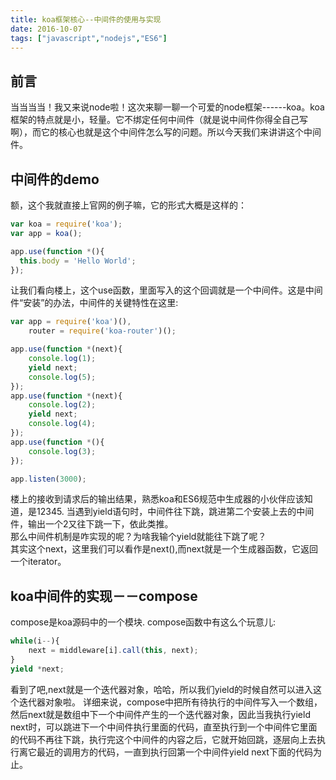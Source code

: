 ```yaml
---
title: koa框架核心--中间件的使用与实现
date: 2016-10-07
tags: ["javascript","nodejs","ES6"]
---
```


## 前言
当当当当！我又来说node啦！这次来聊一聊一个可爱的node框架------koa。koa框架的特点就是小，轻量。它不绑定任何中间件（就是说中间件你得全自己写啊），而它的核心也就是这个中间件怎么写的问题。所以今天我们来讲讲这个中间件。    
    
## 中间件的demo
额，这个我就直接上官网的例子嘛，它的形式大概是这样的：    

```js
var koa = require('koa');
var app = koa();

app.use(function *(){
  this.body = 'Hello World';
});
```

让我们看向楼上，这个use函数，里面写入的这个回调就是一个中间件。这是中间件“安装”的办法，中间件的关键特性在这里:    

```js
var app = require('koa')(),
    router = require('koa-router')();

app.use(function *(next){
    console.log(1);
    yield next;
    console.log(5);
});
app.use(function *(next){
    console.log(2);
    yield next;
    console.log(4);
});
app.use(function *(){
    console.log(3);
});

app.listen(3000);
```

楼上的接收到请求后的输出结果，熟悉koa和ES6规范中生成器的小伙伴应该知道，是12345.
当遇到yield语句时，中间件往下跳，跳进第二个安装上去的中间件，输出一个2又往下跳一下，依此类推。    
那么中间件机制是咋实现的呢？为啥我输个yield就能往下跳了呢？    
其实这个next，这里我们可以看作是next(),而next就是一个生成器函数，它返回一个iterator。

## koa中间件的实现－－compose
compose是koa源码中的一个模块.
compose函数中有这么个玩意儿:    

```js
while(i--){
    next = middleware[i].call(this, next);
}
yield *next;
```



看到了吧,next就是一个迭代器对象，哈哈，所以我们yield的时候自然可以进入这个迭代器对象啦。
详细来说，compose中把所有待执行的中间件写入一个数组，然后next就是数组中下一个中间件产生的一个迭代器对象，因此当我执行yield next时，可以跳进下一个中间件执行里面的代码，直至执行到一个中间件它里面的代码不再往下跳，执行完这个中间件的内容之后，它就开始回跳，逐层向上去执行离它最近的调用方的代码，一直到执行回第一个中间件yield next下面的代码为止。    


